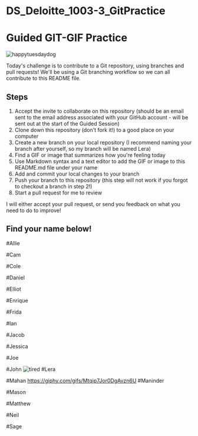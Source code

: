 # DS_Deloitte_1003-3_GitPractice


# Guided GIT-GIF Practice

![happytuesdaydog](https://media.giphy.com/media/kRUEMs3TPopojqb7cN/giphy-downsized.gif)


Today's challenge is to contribute to a Git repository, using branches and pull requests! We'll be using a Git branching workflow so we can all contribute to this README file.

## Steps

1. Accept the invite to collaborate on this repository (should be an email sent to the email address associated with your GitHub account - will be sent out at the start of the Guided Session)
2. Clone down this repository (don't fork it!) to a good place on your computer
3. Create a new branch on your local repository (I recommend naming your branch after yourself, so my branch will be named Lera)
4. Find a GIF or image that summarizes how you're feeling today
5. Use Markdown syntax and a text editor to add the GIF or image to this README.md file under your name
6. Add and commit your local changes to your branch
7. Push your branch to this repository (this step will not work if you forgot to checkout a branch in step 2!)
8. Start a pull request for me to review

I will either accept your pull request, or send you feedback on what you need to do to improve!

## Find your name below!

#Allie 

#Cam

#Cole

#Daniel

#Elliot

#Enrique

#Frida

#Ian

#Jacob

#Jessica

#Joe

#John
![tired](https://media.giphy.com/media/l1KVaj5UcbHwrBMqI/giphy.gif)
#Lera

#Mahan
https://giphy.com/gifs/Mtqip7Jor0DgAvzn6U
#Maninder

#Mason

#Matthew

#Neil

#Sage
